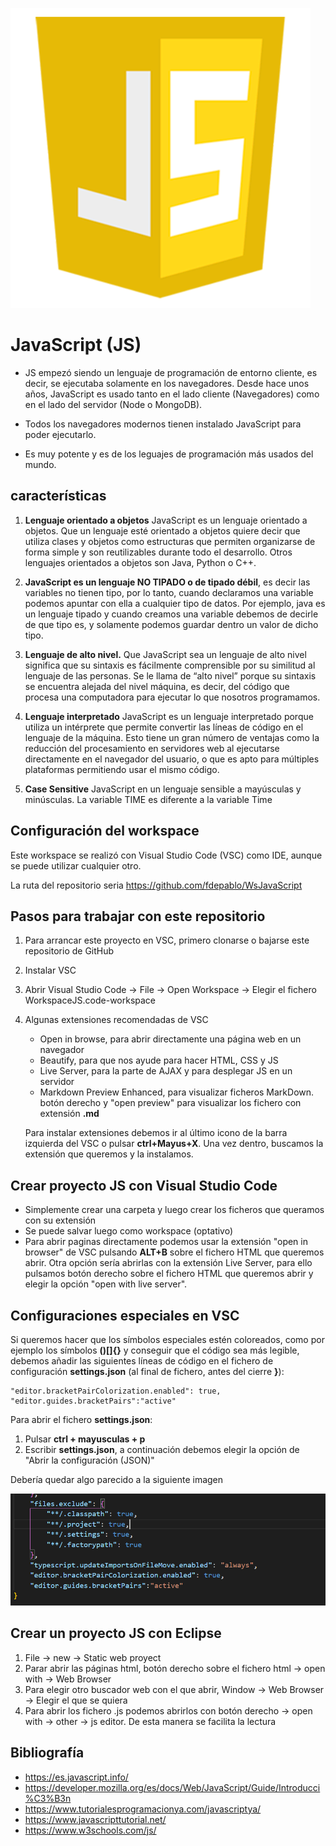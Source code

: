 ![JavaScript](img/js.png "Aprende JavaScript!!")

# JavaScript (JS)

- JS empezó siendo un lenguaje de programación de entorno cliente, es decir, se ejecutaba solamente en los navegadores. Desde hace unos años, JavaScript es usado tanto en el lado cliente (Navegadores) como en el lado del servidor (Node o MongoDB).

- Todos los navegadores modernos tienen instalado JavaScript para poder ejecutarlo.

- Es muy potente y es de los leguajes de programación más usados del mundo.

## características

1. <b>Lenguaje orientado a objetos</b> JavaScript es un lenguaje orientado a objetos. Que un lenguaje esté orientado a objetos quiere decir que utiliza clases y objetos como estructuras que permiten organizarse de forma simple y son reutilizables durante todo el desarrollo. Otros lenguajes orientados a objetos son Java, Python o C++.

2. <b>JavaScript es un lenguaje NO TIPADO o de tipado débil</b>, es decir las variables no tienen tipo, por lo tanto, cuando declaramos una variable podemos apuntar con ella a cualquier tipo de datos. Por ejemplo, java es un lenguaje tipado y cuando creamos una variable debemos de decirle de que tipo es, y solamente podemos guardar dentro un valor de dicho tipo.

3. <b>Lenguaje de alto nivel.</b> Que JavaScript sea un lenguaje de alto nivel significa que su sintaxis es fácilmente comprensible por su similitud al lenguaje de las personas. Se le llama de “alto nivel” porque su sintaxis se encuentra alejada del nivel máquina, es decir, del código que procesa una computadora para ejecutar lo que nosotros programamos. 

4. <b>Lenguaje interpretado</b> JavaScript es un lenguaje interpretado porque utiliza un intérprete que permite convertir las líneas de código en el lenguaje de la máquina. Esto tiene un gran número de ventajas como la reducción del procesamiento en servidores web al ejecutarse directamente en el navegador del usuario, o que es apto para múltiples plataformas permitiendo usar el mismo código. 

5. <b>Case Sensitive</b> JavaScript en un lenguaje sensible a mayúsculas y minúsculas. La variable TIME es diferente a la variable Time

## Configuración del workspace

Este workspace se realizó con Visual Studio Code (VSC) como IDE, aunque se puede utilizar cualquier otro.

La ruta del repositorio seria <https://github.com/fdepablo/WsJavaScript>

## Pasos para trabajar con este repositorio

1. Para arrancar este proyecto en VSC, primero clonarse o bajarse este repositorio de GitHub

2. Instalar VSC

3. Abrir Visual Studio Code -> File -> Open Workspace -> Elegir el fichero WorkspaceJS.code-workspace

4. Algunas extensiones recomendadas de VSC
    - Open in browse, para abrir directamente una página web en un navegador
    - Beautify, para que nos ayude para hacer HTML, CSS y JS
    - Live Server, para la parte de AJAX y para desplegar JS en un servidor
    - Markdown Preview Enhanced, para visualizar ficheros MarkDown. botón derecho y "open preview" para visualizar los fichero con extensión **.md**

    Para instalar extensiones debemos ir al último icono de la barra izquierda del VSC o pulsar **ctrl+Mayus+X**. Una vez dentro, buscamos la extensión que queremos y la instalamos.

## Crear proyecto JS con Visual Studio Code

- Simplemente crear una carpeta y luego crear los ficheros que queramos con su extensión
- Se puede salvar luego como workspace (optativo)
- Para abrir paginas directamente podemos usar la extensión "open in browser" de VSC pulsando **ALT+B** sobre el fichero HTML que queremos abrir. Otra opción sería abrirlas con la extensión Live Server, para ello pulsamos botón derecho sobre el fichero HTML que queremos abrir y elegir la opción "open with live server".

## Configuraciones especiales en VSC

Si queremos hacer que los símbolos especiales estén coloreados, como por ejemplo los símbolos **()[]{}** y conseguir que el código sea más legible, debemos añadir las siguientes líneas de código en el fichero de configuración **settings.json** (al final de fichero, antes del cierre **}**): 

    "editor.bracketPairColorization.enabled": true,
    "editor.guides.bracketPairs":"active"

Para abrir el fichero **settings.json**:

1. Pulsar **ctrl + mayusculas + p**
2. Escribir **settings.json**, a continuación debemos elegir la opción de "Abrir la configuración (JSON)"

Debería quedar algo parecido a la siguiente imagen

![settingsjson](img/settingsjson.png "settingsjson")

## Crear un proyecto JS con Eclipse

1. File -> new -> Static web proyect
2. Parar abrir las páginas html, botón derecho sobre el fichero html -> open with -> Web Browser
3. Para elegir otro buscador web con el que abrir, Window -> Web Browser -> Elegir el que se quiera
4. Para abrir los fichero .js podemos abrirlos con botón derecho -> open with -> other -> js editor. De esta manera se facilita la lectura

## Bibliografía

 - <https://es.javascript.info/>
 - <https://developer.mozilla.org/es/docs/Web/JavaScript/Guide/Introducci%C3%B3n>
 - <https://www.tutorialesprogramacionya.com/javascriptya/>
 - <https://www.javascripttutorial.net/>
 - <https://www.w3schools.com/js/>
